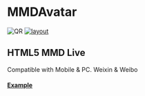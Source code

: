 MMDAvatar
======


![QR](https://watertian.github.io/mmdAvatar/mmdQR.gif)
[![layout](https://watertian.github.io/mmdAvatar/mmd.png)](http://watertian.github.io/mmdAvatar/)

## HTML5 MMD Live

Compatible with Mobile & PC. Weixin & Weibo

#### [Example](https://180china.github.io/180banner/) 
